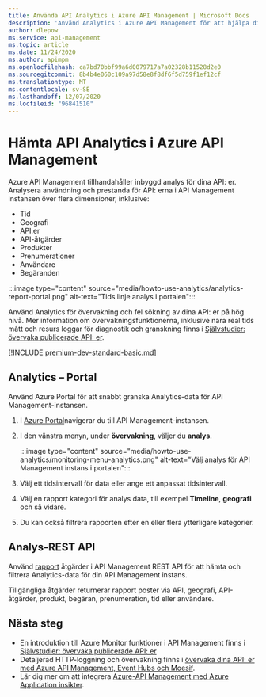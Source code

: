 ```yaml
---
title: Använda API Analytics i Azure API Management | Microsoft Docs
description: 'Använd Analytics i Azure API Management för att hjälpa dig att förstå och kategorisera användningen av dina API: er och API-prestanda.'
author: dlepow
ms.service: api-management
ms.topic: article
ms.date: 11/24/2020
ms.author: apimpm
ms.openlocfilehash: ca7bd70bbf99a6d0079717a7a02328b11528d2e0
ms.sourcegitcommit: 8b4b4e060c109a97d58e8f8df6f5d759f1ef12cf
ms.translationtype: MT
ms.contentlocale: sv-SE
ms.lasthandoff: 12/07/2020
ms.locfileid: "96841510"
---
```

# <a name="get-api-analytics-in-azure-api-management"></a>Hämta API Analytics i Azure API Management

Azure API Management tillhandahåller inbyggd analys för dina API: er. Analysera användning och prestanda för API: erna i API Management instansen över flera dimensioner, inklusive:

* Tid
* Geografi
* API:er
* API-åtgärder
* Produkter
* Prenumerationer
* Användare
* Begäranden

:::image type="content" source="media/howto-use-analytics/analytics-report-portal.png" alt-text="Tids linje analys i portalen":::

Använd Analytics för övervakning och fel sökning av dina API: er på hög nivå. Mer information om övervakningsfunktionerna, inklusive nära real tids mått och resurs loggar för diagnostik och granskning finns i [Självstudier: övervaka publicerade API: er](api-management-howto-use-azure-monitor.md).

[!INCLUDE [premium-dev-standard-basic.md](../../includes/api-management-availability-premium-dev-standard-basic.md)]

## <a name="analytics---portal"></a>Analytics – Portal

Använd Azure Portal för att snabbt granska Analytics-data för API Management-instansen.

1. I [Azure Portal](https://portal.azure.com)navigerar du till API Management-instansen. 
1. I den vänstra menyn, under **övervakning**, väljer du **analys**.

    :::image type="content" source="media/howto-use-analytics/monitoring-menu-analytics.png" alt-text="Välj analys för API Management instans i portalen":::  
1. Välj ett tidsintervall för data eller ange ett anpassat tidsintervall.
1. Välj en rapport kategori för analys data, till exempel **Timeline**, **geografi** och så vidare.
1. Du kan också filtrera rapporten efter en eller flera ytterligare kategorier.

## <a name="analytics---rest-api"></a>Analys-REST API

Använd [rapport](/rest/api/apimanagement/2019-12-01/reports) åtgärder i API Management REST API för att hämta och filtrera Analytics-data för din API Management instans.

Tillgängliga åtgärder returnerar rapport poster via API, geografi, API-åtgärder, produkt, begäran, prenumeration, tid eller användare.

## <a name="next-steps"></a>Nästa steg

* En introduktion till Azure Monitor funktioner i API Management finns i [Självstudier: övervaka publicerade API: er](api-management-howto-use-azure-monitor.md)
* Detaljerad HTTP-loggning och övervakning finns i [övervaka dina API: er med Azure API Management, Event Hubs och Moesif](api-management-log-to-eventhub-sample.md).
* Lär dig mer om att integrera [Azure-API Management med Azure Application insikter](api-management-howto-app-insights.md).